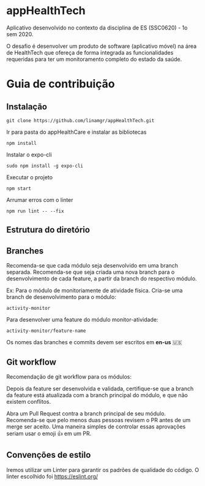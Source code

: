 # appHealthTech
Aplicativo desenvolvido no contexto da disciplina de ES (SSC0620) - 1o sem 2020.

O desafio é desenvolver um produto de software (aplicativo móvel) na área de HealthTech que ofereça de forma integrada as funcionalidades requeridas para ter um monitoramento completo do estado da saúde. 

# Guia de contribuição

## Instalação

```git clone https://github.com/linamgr/appHealthTech.git```

Ir para pasta do appHealthCare e instalar as bibliotecas

```npm install```

Instalar o expo-cli

```sudo npm install -g expo-cli```

Executar o projeto

```npm start```

Arrumar erros com o linter

```npm run lint -- --fix```

## Estrutura do diretório

## Branches
Recomenda-se que cada módulo seja desenvolvido em uma branch separada.
Recomenda-se que seja criada uma nova branch para o desenvolvimento de cada feature, a partir da branch do respectivo módulo.


Ex:
Para o módulo de monitoriamente de atividade física.
Cria-se uma branch de desenvolvimento para o módulo: 

```activity-monitor```

Para desenvolver uma feature do módulo monitor-atividade:

```activity-monitor/feature-name```

Os nomes das branches e commits devem ser escritos em **en-us** :us:

## Git workflow

Recomendação de git workflow para os módulos:

Depois da feature ser desenvolvida e validada, certifique-se que a branch da feature está atualizada com a branch principal do módulo, e que não existem conflitos.

Abra um Pull Request contra a branch principal de seu módulo. Recomenda-se que pelo menos duas pessoas revisem o  PR antes de um merge ser aceito. Uma maneira simples de controlar essas aprovações seriam usar o emoji :thumbsup: em um PR. 


## Convenções de estilo

Iremos utilizar um Linter para garantir os padrões de qualidade do código.
O linter escolhido foi https://eslint.org/ 




